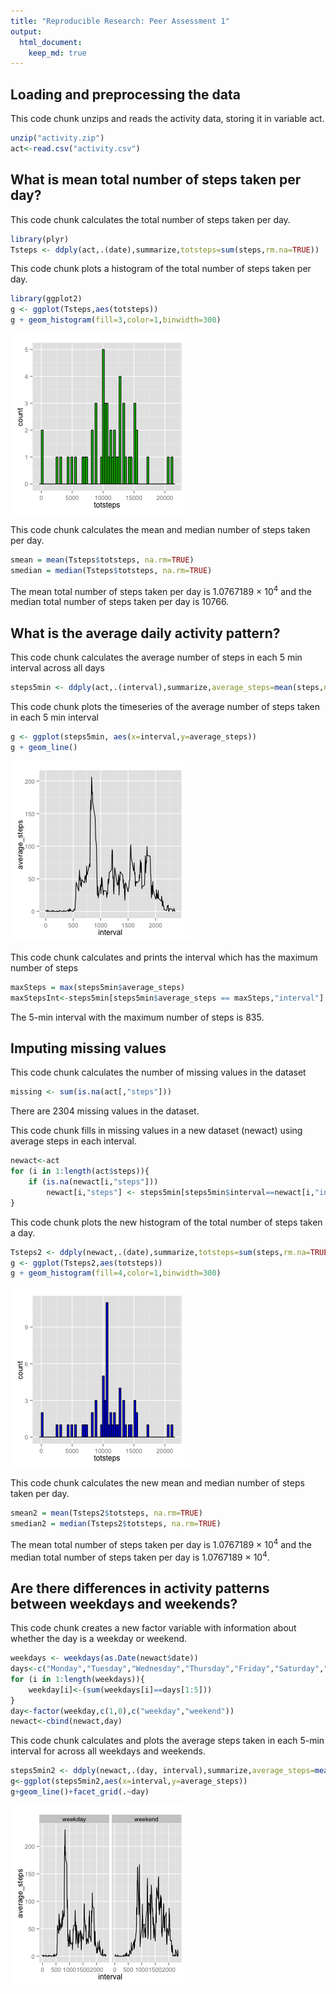 ```yaml
---
title: "Reproducible Research: Peer Assessment 1"
output: 
  html_document: 
    keep_md: true
---
```



## Loading and preprocessing the data
This code chunk unzips and reads the activity data, storing it in variable act.

```r
unzip("activity.zip")
act<-read.csv("activity.csv")
```

## What is mean total number of steps taken per day?
This code chunk calculates the total number of steps taken per day.

```r
library(plyr)
Tsteps <- ddply(act,.(date),summarize,totsteps=sum(steps,rm.na=TRUE))
```

This code chunk plots a histogram of the total number of steps taken per day.

```r
library(ggplot2)
g <- ggplot(Tsteps,aes(totsteps))
g + geom_histogram(fill=3,color=1,binwidth=300)
```

![plot of chunk plottotalsteps](figure/plottotalsteps-1.png) 

This code chunk calculates the mean and median number of steps taken per day.

```r
smean = mean(Tsteps$totsteps, na.rm=TRUE)
smedian = median(Tsteps$totsteps, na.rm=TRUE)
```

The mean total number of steps taken per day is 1.0767189 &times; 10<sup>4</sup> and the median total number of steps taken per day is 10766. 

## What is the average daily activity pattern?
This code chunk calculates the average number of steps in each 5 min interval across all days

```r
steps5min <- ddply(act,.(interval),summarize,average_steps=mean(steps,na.rm=TRUE))
```

This code chunk plots the timeseries of the average number of steps taken in each 5 min interval

```r
g <- ggplot(steps5min, aes(x=interval,y=average_steps))
g + geom_line()
```

![plot of chunk plotintervals](figure/plotintervals-1.png) 

This code chunk calculates and prints the interval which has the maximum number of steps

```r
maxSteps = max(steps5min$average_steps)
maxStepsInt<-steps5min[steps5min$average_steps == maxSteps,"interval"]
```

The 5-min interval with the maximum number of steps is 835.

## Imputing missing values
This code chunk calculates the number of missing values in the dataset

```r
missing <- sum(is.na(act[,"steps"]))
```

There are 2304 missing values in the dataset.

This code chunk fills in missing values in a new dataset (newact) using average steps in each interval.

```r
newact<-act
for (i in 1:length(act$steps)){
    if (is.na(newact[i,"steps"]))
        newact[i,"steps"] <- steps5min[steps5min$interval==newact[i,"interval"],"average_steps"]
}
```

This code chunk plots the new histogram of the total number of steps taken a day.

```r
Tsteps2 <- ddply(newact,.(date),summarize,totsteps=sum(steps,rm.na=TRUE))
g <- ggplot(Tsteps2,aes(totsteps))
g + geom_histogram(fill=4,color=1,binwidth=300)
```

![plot of chunk totalsteps2](figure/totalsteps2-1.png) 

This code chunk calculates the new mean and median number of steps taken per day.

```r
smean2 = mean(Tsteps2$totsteps, na.rm=TRUE)
smedian2 = median(Tsteps2$totsteps, na.rm=TRUE)
```

The mean total number of steps taken per day is 1.0767189 &times; 10<sup>4</sup> and the median total number of steps taken per day is 1.0767189 &times; 10<sup>4</sup>.

## Are there differences in activity patterns between weekdays and weekends?
This code chunk creates a new factor variable with information about whether the day is a weekday or weekend.

```r
weekdays <- weekdays(as.Date(newact$date))
days<-c("Monday","Tuesday","Wednesday","Thursday","Friday","Saturday","Sunday")
for (i in 1:length(weekdays)){
    weekday[i]<-(sum(weekdays[i]==days[1:5]))
}
day<-factor(weekday,c(1,0),c("weekday","weekend"))
newact<-cbind(newact,day)
```

This code chunk calculates and plots the average steps taken in each 5-min interval for across all weekdays and weekends.

```r
steps5min2 <- ddply(newact,.(day, interval),summarize,average_steps=mean(steps))
g<-ggplot(steps5min2,aes(x=interval,y=average_steps))
g+geom_line()+facet_grid(.~day)
```

![plot of chunk plotPanels](figure/plotPanels-1.png) 
